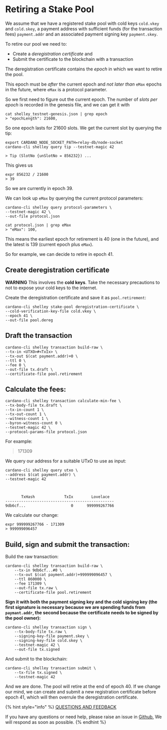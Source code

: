 # Retiring a Stake Pool

We assume that we have a registered stake pool with cold keys `cold.vkey` and `cold.skey`, a payment address with sufficient funds \(for the transaction fees\) `payment.addr` and an associated payment signing key `payment.skey`.

To retire our pool we need to:

* Create a _deregistration certificate_ and
* Submit the certificate to the blockchain with a transaction

The deregistration certificate contains the _epoch_ in which we want to retire the pool.

This epoch must be _after_ the current epoch and _not later than_ `eMax` epochs in the future, where `eMax` is a protocol parameter.

So we first need to figure out the current epoch. The number of _slots per epoch_ is recorded in the genesis file, and we can get it with

```
cat shelley_testnet-genesis.json | grep epoch
> "epochLength": 21600,
```

So one epoch lasts for 21600 slots. We get the current slot by querying the tip:

```
export CARDANO_NODE_SOCKET_PATH=relay-db/node-socket
cardano-cli shelley query tip --testnet-magic 42

> Tip (SlotNo {unSlotNo = 856232}) ...
```

This gives us

```
expr 856232 / 21600
> 39
```

So we are currently in epoch 39.

We can look up `eMax` by querying the current protocol parameters:

```
cardano-cli shelley query protocol-parameters \
--testnet-magic 42 \
--out-file protocol.json

cat protocol.json | grep eMax
> "eMax": 100,
```

This means the earliest epoch for retirement is 40 \(one in the future\), and the latest is 139 \(current epoch plus `eMax`\).

So for example, we can decide to retire in epoch 41.

## Create deregistration certificate

**WARNING** This involves the **cold keys**. Take the necessary precautions to not to expose your cold keys to the internet.

Create the deregistration certificate and save it as `pool.retirement`:

```
cardano-cli shelley stake-pool deregistration-certificate \
--cold-verification-key-file cold.vkey \
--epoch 41 \
--out-file pool.dereg
```

## Draft the transaction

```
cardano-cli shelley transaction build-raw \
--tx-in <UTXO>#<TxIx> \
--tx-out $(cat payment.addr)+0 \
--ttl 0 \
--fee 0 \
--out-file tx.draft \
--certificate-file pool.retirement
```

## Calculate the fees:

```
cardano-cli shelley transaction calculate-min-fee \
--tx-body-file tx.draft \
--tx-in-count 1 \
--tx-out-count 1 \
--witness-count 1 \
--byron-witness-count 0 \
--testnet-magic 42 \
--protocol-params-file protocol.json
```

For example:

> 171309

We query our address for a suitable UTxO to use as input:

```
cardano-cli shelley query utxo \
--address $(cat payment.addr) \
--testnet-magic 42



       TxHash             TxIx        Lovelace
------------------------------------------------
9db6cf...                    0      999999267766
```

We calculate our change:

```
expr 999999267766 - 171309
> 999999096457
```

## Build, sign and submit the transaction:

Build the raw transaction:

```
cardano-cli shelley transaction build-raw \
    --tx-in 9db6cf...#0 \
    --tx-out $(cat payment.addr)+999999096457 \
    --ttl 860000 \
    --fee 171309 \
    --out-file tx.raw \
    --certificate-file pool.retirement
```

**Sign it with both the payment signing key and the cold signing key \(the first signature is necessary because we are spending funds from `paymant.addr`, the second because the certificate needs to be signed by the pool owner\):**

```
cardano-cli shelley transaction sign \
    --tx-body-file tx.raw \
    --signing-key-file payment.skey \
    --signing-key-file cold.skey \
    --testnet-magic 42 \
    --out-file tx.signed
```

And submit to the blockchain:

```
cardano-cli shelley transaction submit \
    --tx-file tx.signed \
    --testnet-magic 42
```

And we are done. The pool will retire at the end of epoch 40. If we change our mind, we can create and submit a new registration certificate before epoch 41, which will then overrule the deregistration certificate.



{% hint style="info" %}
[QUESTIONS AND FEEDBACK](https://github.com/carloslodelar/SPO/issues)

If you have any questions or need help, please raise an issue in [Github.](https://github.com/cardano-foundation/stake-pool-school-handbook/issues) We will respond as soon as possible.
{% endhint %}

